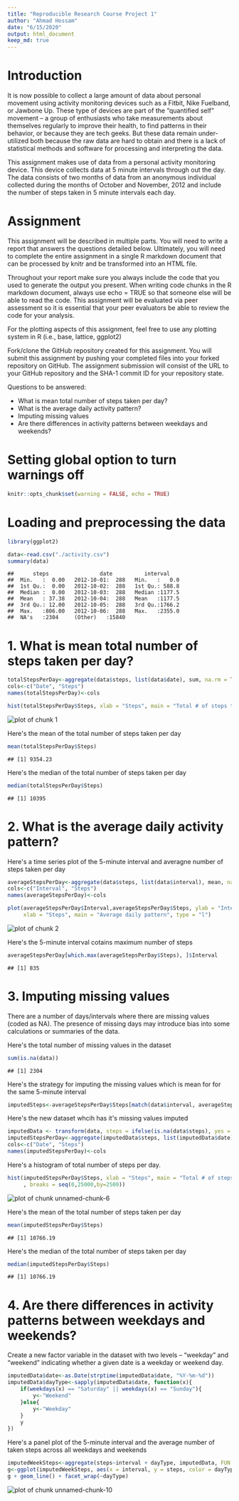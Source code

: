 ```yaml
---
title: "Reproducible Research Course Project 1"
author: "Ahmad Hossam"
date: "6/15/2020"
output: html_document
keep_md: true
---
```


# Introduction
It is now possible to collect a large amount of data about personal movement using activity monitoring devices such as a Fitbit, Nike Fuelband, or Jawbone Up. These type of devices are part of the “quantified self” movement – a group of enthusiasts who take measurements about themselves regularly to improve their health, to find patterns in their behavior, or because they are tech geeks. But these data remain under-utilized both because the raw data are hard to obtain and there is a lack of statistical methods and software for processing and interpreting the data.

This assignment makes use of data from a personal activity monitoring device. This device collects data at 5 minute intervals through out the day. The data consists of two months of data from an anonymous individual collected during the months of October and November, 2012 and include the number of steps taken in 5 minute intervals each day.

# Assignment
This assignment will be described in multiple parts. You will need to write a report that answers the questions detailed below. Ultimately, you will need to complete the entire assignment in a single R markdown document that can be processed by knitr and be transformed into an HTML file.

Throughout your report make sure you always include the code that you used to generate the output you present. When writing code chunks in the R markdown document, always use echo = TRUE so that someone else will be able to read the code. This assignment will be evaluated via peer assessment so it is essential that your peer evaluators be able to review the code for your analysis.

For the plotting aspects of this assignment, feel free to use any plotting system in R (i.e., base, lattice, ggplot2)

Fork/clone the GitHub repository created for this assignment. You will submit this assignment by pushing your completed files into your forked repository on GitHub. The assignment submission will consist of the URL to your GitHub repository and the SHA-1 commit ID for your repository state.

Questions to be answered:

- What is mean total number of steps taken per day?
- What is the average daily activity pattern?
- Imputing missing values
- Are there differences in activity patterns between weekdays and weekends?

# Setting global option to turn warnings off


```r
knitr::opts_chunk$set(warning = FALSE, echo = TRUE)
```

# Loading and preprocessing the data

```r
library(ggplot2)

data<-read.csv("./activity.csv")
summary(data)
```

```
##      steps                date          interval     
##  Min.   :  0.00   2012-10-01:  288   Min.   :   0.0  
##  1st Qu.:  0.00   2012-10-02:  288   1st Qu.: 588.8  
##  Median :  0.00   2012-10-03:  288   Median :1177.5  
##  Mean   : 37.38   2012-10-04:  288   Mean   :1177.5  
##  3rd Qu.: 12.00   2012-10-05:  288   3rd Qu.:1766.2  
##  Max.   :806.00   2012-10-06:  288   Max.   :2355.0  
##  NA's   :2304     (Other)   :15840
```

# 1. What is mean total number of steps taken per day?

```r
totalStepsPerDay<-aggregate(data$steps, list(data$date), sum, na.rm = TRUE)
cols<-c("Date", "Steps")
names(totalStepsPerDay)<-cols

hist(totalStepsPerDay$Steps, xlab = "Steps", main = "Total # of steps taken per day")
```

![plot of chunk 1](figure/1-1.png)

Here's the mean of the total number of steps taken per day

```r
mean(totalStepsPerDay$Steps)
```

```
## [1] 9354.23
```

Here's the median of the total number of steps taken per day

```r
median(totalStepsPerDay$Steps)
```

```
## [1] 10395
```

# 2. What is the average daily activity pattern?

Here's a time series plot of the 5-minute interval and averagne number of steps taken per day

```r
averageStepsPerDay<-aggregate(data$steps, list(data$interval), mean, na.rm = TRUE)
cols<-c("Interval", "Steps")
names(averageStepsPerDay)<-cols

plot(averageStepsPerDay$Interval,averageStepsPerDay$Steps, ylab = "Interval",
     xlab = "Steps", main = "Average daily pattern", type = "l")
```

![plot of chunk 2](figure/2-1.png)

Here's the 5-minute interval cotains maximum number of steps

```r
averageStepsPerDay[which.max(averageStepsPerDay$Steps), ]$Interval
```

```
## [1] 835
```

# 3. Imputing missing values

There are a number of days/intervals where there are missing values (coded as NA). The presence of missing days may introduce bias into some calculations or summaries of the data.

Here's the total number of missing values in the dataset

```r
sum(is.na(data))
```

```
## [1] 2304
```

Here's the strategy for imputing the missing values which is mean for for the same 5-minute interval

```r
imputedSteps<-averageStepsPerDay$Steps[match(data$interval, averageStepsPerDay$Interval)]
```

Here's the new dataset whcih has it's missing values imputed

```r
imputedData <- transform(data, steps = ifelse(is.na(data$steps), yes = imputedSteps, no = data$steps))
imputedStepsPerDay<-aggregate(imputedData$steps, list(imputedData$date), sum)
cols<-c("Date", "Steps")
names(imputedStepsPerDay)<-cols
```

Here's a histogram of total number of steps per day.

```r
hist(imputedStepsPerDay$Steps, xlab = "Steps", main = "Total # of steps taken per day"
     , breaks = seq(0,25000,by=2500))
```

![plot of chunk unnamed-chunk-6](figure/unnamed-chunk-6-1.png)

Here's the mean of the total number of steps taken per day

```r
mean(imputedStepsPerDay$Steps)
```

```
## [1] 10766.19
```

Here's the median of the total number of steps taken per day

```r
median(imputedStepsPerDay$Steps)
```

```
## [1] 10766.19
```

# 4. Are there differences in activity patterns between weekdays and weekends?

Create a new factor variable in the dataset with two levels – “weekday” and “weekend” indicating whether a given date is a weekday or weekend day.

```r
imputedData$date<-as.Date(strptime(imputedData$date, "%Y-%m-%d"))
imputedData$dayType<-sapply(imputedData$date, function(x){
    if(weekdays(x) == "Saturday" || weekdays(x) == "Sunday"){
        y<-"Weekend"
    }else{
        y<-"Weekday"
    }
    y
})
```

Here's a panel plot of the 5-minute interval and the average number of taken steps across all weekdays and weekends

```r
imputedWeekSteps<-aggregate(steps~interval + dayType, imputedData, FUN = mean, na.rm = TRUE)
g<-ggplot(imputedWeekSteps, aes(x = interval, y = steps, color = dayType))
g + geom_line() + facet_wrap(~dayType)
```

![plot of chunk unnamed-chunk-10](figure/unnamed-chunk-10-1.png)
